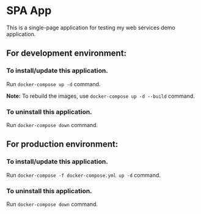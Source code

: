 # SPA App

This is a single-page application for testing my web services demo application.

## For development environment:

### To install/update this application.

Run `docker-compose up -d` command.

**Note:** To rebuild the images, use `docker-compose up -d --build` command.

### To uninstall this application.

Run `docker-compose down` command.

## For production environment:

### To install/update this application.

Run `docker-compose -f docker-compose.yml up -d` command.

### To uninstall this application.

Run `docker-compose down` command.

